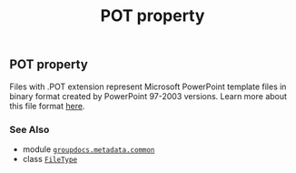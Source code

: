 ﻿---
title: POT property
second_title: GroupDocs.Metadata for Python via .NET API References
description: 
type: docs
url: /python-net/groupdocs.metadata.common/filetype/pot/
is_root: false
weight: 680
---

## POT property


Files with .POT extension represent Microsoft PowerPoint template files in binary format created by PowerPoint 97-2003 versions.
Learn more about this file format
[here](https://wiki.fileformat.com/presentation/pot/).

### See Also
* module [`groupdocs.metadata.common`](../../)
* class [`FileType`](/metadata/python-net/groupdocs.metadata.common/filetype)
